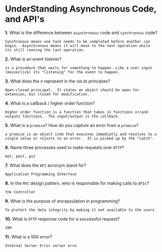 # UnderStanding Asynchronous Code, and API's

**1.** What is the difference between `asynchronous` code and `synchronous` code?

<!-- enter you answer in the space below -->

```
Synchronous means one task needs to be completed before another can begin.  Asynchronous means it will move to the next operation while its still running the last operation.
```

**2.** What is an event listener?

<!-- enter you answer in the space below -->

```
is a procedure that waits for something to happen. Like a user input (mouseclick) its "listening" for the event to happen.
```

**3.** What does the `O` represent in the `SOLID` principles?

<!-- enter you answer in the space below -->

```
Open-closed principal.  It states an object should be open for extension, but closed for modification.
```

**4.** What is a callback / higher order function?

<!-- enter you answer in the space below -->

```
Higher order function is a function that takes in functions or/and outputs functions.  The input/output is the callback.
```

**5.** What is a `promise`? How do you capture an error from a `promise`?

<!-- enter you answer in the space below -->

```
a promise is an object item that executes immediatly and resolves to a single value or rejects to an error.  It is picked up by the "catch".
```

**6.** Name three processes used to make requests over `HTTP`?

<!-- enter you answer in the space below -->

```
Get, post, put
```

**7.** What does the `API` acronym stand for?

<!-- enter you answer in the space below -->

```
Application Programming Interface
```

**8.** In the `MVC` design pattern, who is responsible for making calls to `APIs`?

<!-- enter you answer in the space below -->

```
the Controller
```

**9.** What is the purpose of encapsulation in programming?

<!-- enter you answer in the space below -->

```
To protect the data integrity by making it not available to the users.
```

**10.** What is `HTTP` response code for a successful request?

<!-- enter you answer in the space below -->

```
200
```

**11.** What is a 500 error?

<!-- enter you answer in the space below -->

```
Internal Server Error server erro
```
